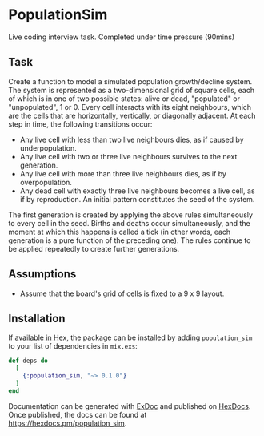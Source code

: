 # PopulationSim

Live coding interview task. Completed under time pressure (90mins)

## Task
Create a function to model a simulated population growth/decline system.
The system is represented as a two-dimensional grid of square cells, each of which is in one of two possible states: alive or dead, "populated" or "unpopulated", 1 or 0. Every cell interacts with its eight neighbours, which are the cells that are horizontally, vertically, or diagonally adjacent. At each step in time, the following transitions occur:
- Any live cell with less than two live neighbours dies, as if caused by underpopulation.
- Any live cell with two or three live neighbours survives to the next generation.
- Any live cell with more than three live neighbours dies, as if by overpopulation.
- Any dead cell with exactly three live neighbours becomes a live cell, as if by reproduction.
An initial pattern constitutes the seed of the system. 

The first generation is created by applying the above rules simultaneously to every cell in the seed. Births and deaths occur simultaneously, and the moment at which this happens is called a tick (in other words, each generation is a pure function of the preceding one). The rules continue to be applied repeatedly to create further generations.

## Assumptions

- Assume that the board's grid of cells is fixed to a 9 x 9 layout.

## Installation

If [available in Hex](https://hex.pm/docs/publish), the package can be installed
by adding `population_sim` to your list of dependencies in `mix.exs`:

```elixir
def deps do
  [
    {:population_sim, "~> 0.1.0"}
  ]
end
```

Documentation can be generated with [ExDoc](https://github.com/elixir-lang/ex_doc)
and published on [HexDocs](https://hexdocs.pm). Once published, the docs can
be found at <https://hexdocs.pm/population_sim>.

